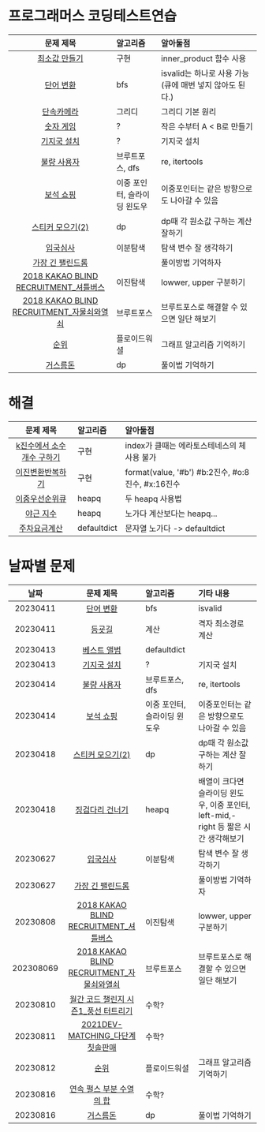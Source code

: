 # 프로그래머스 코딩테스트연습

|문제 제목|알고리즘|알아둘점|
|:---:|:---|:---|
|[최소값 만들기](https://school.programmers.co.kr/learn/courses/30/lessons/12941)|구현|inner_product 함수 사용|
|[단어 변환](https://school.programmers.co.kr/learn/courses/30/lessons/43163)|bfs|isvalid는 하나로 사용 가능(큐에 매번 넣지 않아도 된다.)|
|[단속카메라](https://school.programmers.co.kr/learn/courses/30/lessons/42884)|그리디|그리디 기본 원리|
|[숫자 게임](https://school.programmers.co.kr/learn/courses/30/lessons/12987)|?|작은 수부터 A < B로 만들기 |
|[기지국 설치](https://school.programmers.co.kr/learn/courses/30/lessons/12979)|?|기지국 설치|
|[불량 사용자](https://school.programmers.co.kr/learn/courses/30/lessons/64064)|브루트포스, dfs|re, itertools|
|[보석 쇼핑](https://school.programmers.co.kr/learn/courses/30/lessons/67258#)|이중 포인터, 슬라이딩 윈도우|이중포인터는 같은 방향으로도 나아갈 수 있음|
|[스티커 모으기(2)](https://school.programmers.co.kr/learn/courses/30/lessons/12971#)|dp|dp때 각 원소값 구하는 계산 잘하기|
|[입국심사](https://school.programmers.co.kr/learn/courses/30/lessons/43238)|이분탐색|탐색 변수 잘 생각하기| 
|[가장 긴 팰린드롬](https://school.programmers.co.kr/learn/courses/30/lessons/12904)||풀이방법 기억하자| 
|[2018 KAKAO BLIND RECRUITMENT_셔틀버스](https://school.programmers.co.kr/learn/courses/30/lessons/17678)|이진탐색|lowwer, upper 구분하기|
|[2018 KAKAO BLIND RECRUITMENT_자물쇠와열쇠](https://school.programmers.co.kr/learn/courses/30/lessons/60059)|브루트포스|브루트포스로 해결할 수 있으면 일단 해보기|
|[순위](https://school.programmers.co.kr/learn/courses/30/lessons/49191)|플로이드워셜|그래프 알고리즘 기억하기|
|[거스름돈](https://school.programmers.co.kr/learn/courses/30/lessons/12907)|dp|풀이법 기억하기|


# 해결

|문제 제목|알고리즘|알아둘점|
|:---:|:--|:---|
|[k진수에서 소수 개수 구하기](https://school.programmers.co.kr/learn/courses/30/lessons/92335)|구현|index가 클때는 에라토스테네스의 체 사용 불가|
|[이진변환반복하기](https://school.programmers.co.kr/learn/courses/30/lessons/70129)|구현|format(value, '#b') #b:2진수, #o:8진수, #x:16진수|
|[이중우선순위큐](https://school.programmers.co.kr/learn/courses/30/lessons/42628?language=python3#)|heapq|두 heapq 사용법|
|[야근 지수](https://school.programmers.co.kr/learn/courses/30/lessons/12927)|heapq|노가다 계산보다는 heapq...|
|[주차요금계산](https://school.programmers.co.kr/learn/courses/30/lessons/92341)|defaultdict|문자열 노가다 -> defaultdict|

# 날짜별 문제

|날짜|문제 제목|알고리즘|기타 내용|
|:---:|:--:|:---|:---|
|20230411|[단어 변환](https://school.programmers.co.kr/learn/courses/30/lessons/43163)|bfs|isvalid|
|20230411|[등굣길](https://school.programmers.co.kr/learn/courses/30/lessons/42898)|계산|격자 최소경로 계산|
|20230413|[베스트 앨범](https://school.programmers.co.kr/learn/courses/30/lessons/42579)|defaultdict||
|20230413|[기지국 설치](https://school.programmers.co.kr/learn/courses/30/lessons/12979)|?|기지국 설치|
|20230414|[불량 사용자](https://school.programmers.co.kr/learn/courses/30/lessons/64064)|브루트포스, dfs|re, itertools|
|20230414|[보석 쇼핑](https://school.programmers.co.kr/learn/courses/30/lessons/67258#)|이중 포인터, 슬라이딩 윈도우|이중포인터는 같은 방향으로도 나아갈 수 있음|
|20230418|[스티커 모으기(2)](https://school.programmers.co.kr/learn/courses/30/lessons/12971#)|dp|dp때 각 원소값 구하는 계산 잘하기|
|20230418|[징검다리 건너기](https://school.programmers.co.kr/learn/courses/30/lessons/64062)|heapq|배열이 크다면 슬라이딩 윈도우, 이중 포인터, left-mid,-right 등 짧은 시간 생각해보기| 
|20230627|[입국심사](https://school.programmers.co.kr/learn/courses/30/lessons/43238)|이분탐색|탐색 변수 잘 생각하기| 
|20230627|[가장 긴 팰린드롬](https://school.programmers.co.kr/learn/courses/30/lessons/12904)||풀이방법 기억하자| 
|20230808|[2018 KAKAO BLIND RECRUITMENT_셔틀버스](https://school.programmers.co.kr/learn/courses/30/lessons/17678)|이진탐색|lowwer, upper 구분하기|
|202308069|[2018 KAKAO BLIND RECRUITMENT_자물쇠와열쇠](https://school.programmers.co.kr/learn/courses/30/lessons/60059)|브루트포스|브루트포스로 해결할 수 있으면 일단 해보기|
|20230810|[월간 코드 챌린지 시즌1_풍선 터트리기](https://school.programmers.co.kr/learn/courses/30/lessons/68646)|수학?||
|20230811|[2021DEV-MATCHING_다단계칫솔판매](https://school.programmers.co.kr/learn/courses/30/lessons/77486)|수학?||
|20230812|[순위](https://school.programmers.co.kr/learn/courses/30/lessons/49191)|플로이드워셜|그래프 알고리즘 기억하기|
|20230816|[연속 펄스 부분 수열의 합](https://school.programmers.co.kr/learn/courses/30/lessons/161988)|수학?||
|20230816|[거스름돈](https://school.programmers.co.kr/learn/courses/30/lessons/12907)|dp|풀이법 기억하기|